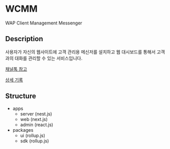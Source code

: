 # WCMM

WAP Client Management Messenger

## Description

사용자가 자신의 웹사이트에 고객 관리용 메신저를 설치하고 웹 대시보드를 통해서 고객과의 대화를 관리할 수 있는 서비스입니다.

[채널톡 참고](https://channel.io/ko)

[상세 기록](./RECORD.md)

## Structure

- apps
  - server (nest.js)
  - web (next.js)
  - admin (react.js)
- packages
  - ui (rollup.js)
  - sdk (rollup.js)
